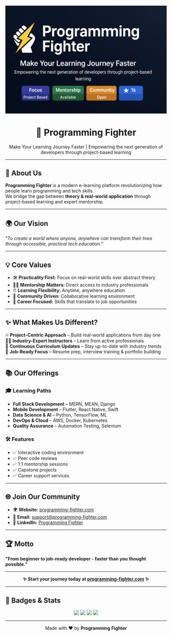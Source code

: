 <!-- Banner / Logo -->
<p align="center">
  <img src="programmingfighter.png" alt="Programming Fighter Logo" width="800"/>
</p>

<h1 align="center">🚀 Programming Fighter</h1>
<p align="center">Make Your Learning Journey Faster | Empowering the next generation of developers through project-based learning</p>

---

## 📖 About Us
**Programming Fighter** is a modern e-learning platform revolutionizing how people learn programming and tech skills.  
We bridge the gap between **theory & real-world application** through project-based learning and expert mentorship.

---

## 🌍 Our Vision
*"To create a world where anyone, anywhere can transform their lives through accessible, practical tech education."*

---

## 💡 Core Values
- 🛠️ **Practicality First:** Focus on real-world skills over abstract theory  
- 👨‍🏫 **Mentorship Matters:** Direct access to industry professionals  
- ⏰ **Learning Flexibility:** Anytime, anywhere education  
- 🤝 **Community Driven:** Collaborative learning environment  
- 🎯 **Career Focused:** Skills that translate to job opportunities  

---

## ✨ What Makes Us Different?
🔥 **Project-Centric Approach** – Build real-world applications from day one  
👨‍💻 **Industry-Expert Instructors** – Learn from active professionals  
🔄 **Continuous Curriculum Updates** – Stay up-to-date with industry trends  
🎯 **Job-Ready Focus** – Resume prep, interview training & portfolio building  

---

## 📚 Our Offerings
### 🎓 Learning Paths
- **Full Stack Development** – MERN, MEAN, Django  
- **Mobile Development** – Flutter, React Native, Swift  
- **Data Science & AI** – Python, TensorFlow, ML  
- **DevOps & Cloud** – AWS, Docker, Kubernetes  
- **Quality Assurance** – Automation Testing, Selenium  

### 🛠 Features
- ✅ Interactive coding environment  
- ✅ Peer code reviews  
- ✅ 1:1 mentorship sessions  
- ✅ Capstone projects  
- ✅ Career support services  

---

## 🌐 Join Our Community
- 🌍 **Website:** [programming-fighter.com](https://www.programming-fighter.com)  
- 📧 **Email:** support@programming-fighter.com  
- 💼 **LinkedIn:** [Programming Fighter](https://www.linkedin.com/company/programming-fighter)  

---

## 🏆 Motto
**"From beginner to job-ready developer - faster than you thought possible."**  

---

<p align="center">
  <b>✨ Start your journey today at <a href="https://www.programming-fighter.com">programming-fighter.com</a> ✨</b>
</p>

---

## 📌 Badges & Stats
<p align="center">
  <img src="https://img.shields.io/badge/Focus-Project%20Based-blueviolet?style=for-the-badge" />
  <img src="https://img.shields.io/badge/Mentorship-Available-brightgreen?style=for-the-badge" />
  <img src="https://img.shields.io/badge/Community-Open-orange?style=for-the-badge" />
  <img src="https://img.shields.io/github/stars/programming-fighter?style=social" />
</p>

---

<p align="center">
  Made with ❤️ by <b>Programming Fighter</b>
</p>
